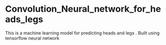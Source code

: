 # Convolution_Neural_network_for_heads_legs
This is a machine learning model for predicting heads and legs
. Built using tensorflow neural network
